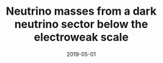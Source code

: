 ---
title: "Neutrino masses from a dark neutrino sector below the electroweak scale"
authors:  Peter Ballett,  Matheus Hostert,  Silvia Pascoli
collection: publications
permalink: /publication/2019-05-01-Neutrino-masses-from-a-dark-neutrino-sector-below-the-electroweak-scale
date: 2019-05-01
venue: '<strong>PRD</strong>'
citation: '"Neutrino masses from a dark neutrino sector below the electroweak scale", Peter Ballett,  Matheus Hostert,  Silvia Pascoli,  <strong>PRD</strong>, 2019, '
eprint: '1903.07590'
---